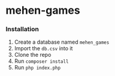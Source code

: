 # mehen-games

### Installation

1. Create a database named ```mehen_games```
2. Import the ```db.csv``` into it
3. Clone the repo
4. Run ```composer install```
5. Run ```php index.php```
